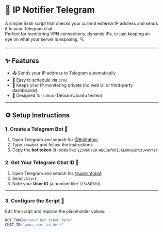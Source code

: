 # 📡 IP Notifier Telegram

A simple Bash script that checks your current external IP address and sends it to your Telegram chat.  
Perfect for monitoring VPN connections, dynamic IPs, or just keeping an eye on what your server is exposing. 🔍

---

## ✨ Features

- 📤 Sends your IP address to Telegram automatically
- 🔁 Easy to schedule via `cron`
- 🔐 Keeps your IP monitoring private (no web UI or third-party dashboards)
- 🐧 Designed for Linux (Debian/Ubuntu tested)

---

## ⚙️ Setup Instructions

### 1. Create a Telegram Bot 🤖

1. Open Telegram and search for [@BotFather](https://t.me/BotFather)
2. Type `/newbot` and follow the instructions
3. Copy the **bot token** (it looks like `123456789:ABCDefGhiJkLmNOpQrStUvWxYz`)

### 2. Get Your Telegram Chat ID 👤

1. Open Telegram and search for [@userinfobot](https://t.me/userinfobot)
2. Send `/start`
3. Note your **User ID** (a number like `123456789`)

---

### 3. Configure the Script 📝

Edit the script and replace the placeholder values:

```bash
BOT_TOKEN="your_bot_token_here"
CHAT_ID="your_user_id_here"
